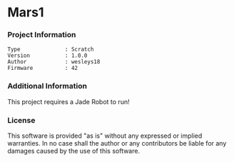 Mars1
================



### Project Information
```
Type              : Scratch
Version           : 1.0.0
Author            : wesleys18
Firmware          : 42
```

### Additional Information
This project requires a Jade Robot to run!

### License
This software is provided "as is" without any expressed or implied warranties.  In no case shall the author or any contributors be liable for any damages caused by the use of this software.

